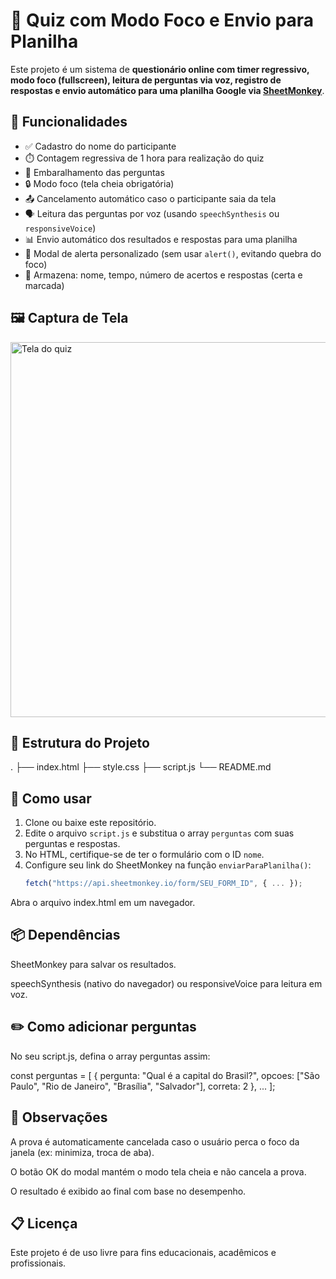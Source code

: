 # 🧠 Quiz com Modo Foco e Envio para Planilha

Este projeto é um sistema de **questionário online com timer regressivo, modo foco (fullscreen), leitura de perguntas via voz, registro de respostas e envio automático para uma planilha Google via [SheetMonkey](https://sheetmonkey.io/)**.

## 🚀 Funcionalidades

- ✅ Cadastro do nome do participante
- ⏱️ Contagem regressiva de 1 hora para realização do quiz
- 🎯 Embaralhamento das perguntas
- 🔒 Modo foco (tela cheia obrigatória)
- 📤 Cancelamento automático caso o participante saia da tela
- 🗣️ Leitura das perguntas por voz (usando `speechSynthesis` ou `responsiveVoice`)
- 📊 Envio automático dos resultados e respostas para uma planilha
- 📌 Modal de alerta personalizado (sem usar `alert()`, evitando quebra do foco)
- 📃 Armazena: nome, tempo, número de acertos e respostas (certa e marcada)

## 🖼️ Captura de Tela

<img src="./screenshot.png" alt="Tela do quiz" width="600"/>

## 📁 Estrutura do Projeto

.
├── index.html
├── style.css
├── script.js
└── README.md

## 📝 Como usar

1. Clone ou baixe este repositório.
2. Edite o arquivo `script.js` e substitua o array `perguntas` com suas perguntas e respostas.
3. No HTML, certifique-se de ter o formulário com o ID `nome`.
4. Configure seu link do SheetMonkey na função `enviarParaPlanilha()`:
   ```js
   fetch("https://api.sheetmonkey.io/form/SEU_FORM_ID", { ... });
Abra o arquivo index.html em um navegador.

## 📦 Dependências
SheetMonkey para salvar os resultados.

speechSynthesis (nativo do navegador) ou responsiveVoice para leitura em voz.

## ✏️ Como adicionar perguntas
No seu script.js, defina o array perguntas assim:

const perguntas = [
  {
    pergunta: "Qual é a capital do Brasil?",
    opcoes: ["São Paulo", "Rio de Janeiro", "Brasília", "Salvador"],
    correta: 2
  },
  ...
];
## 📌 Observações
A prova é automaticamente cancelada caso o usuário perca o foco da janela (ex: minimiza, troca de aba).

O botão OK do modal mantém o modo tela cheia e não cancela a prova.

O resultado é exibido ao final com base no desempenho.

## 📋 Licença
Este projeto é de uso livre para fins educacionais, acadêmicos e profissionais.